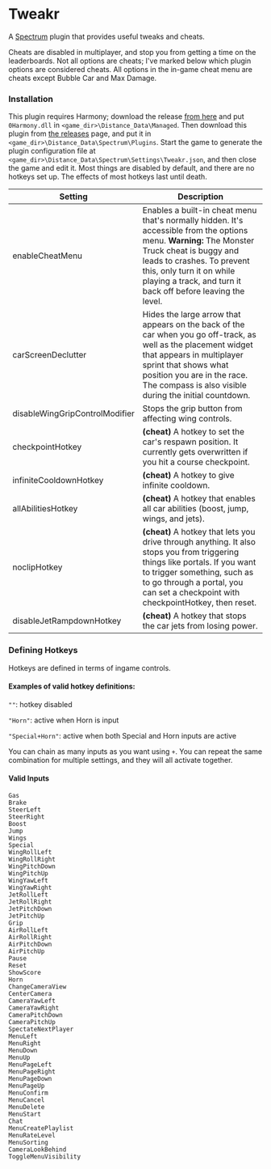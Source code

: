 # Tweakr

A [Spectrum](https://github.com/Ciastex/Spectrum) plugin that provides useful tweaks and cheats.

Cheats are disabled in multiplayer, and stop you from getting a time on the leaderboards. Not all options are cheats; I've marked below which plugin options are considered cheats. All options in the in-game cheat menu are cheats except Bubble Car and Max Damage.

### Installation

This plugin requires Harmony; download the release [from here](https://github.com/pardeike/Harmony/releases) and put `0Harmony.dll` in `<game_dir>\Distance_Data\Managed`. Then download this plugin from [the releases](https://github.com/Seeker14491/Tweakr/releases) page, and put it in `<game_dir>\Distance_Data\Spectrum\Plugins`. Start the game to generate the plugin configuration file at `<game_dir>\Distance_Data\Spectrum\Settings\Tweakr.json`, and then close the game and edit it. Most things are disabled by default, and there are no hotkeys set up. The effects of most hotkeys last until death.

| Setting                        | Description                                                  |
| ------------------------------ | ------------------------------------------------------------ |
| enableCheatMenu                | Enables a built-in cheat menu that's normally hidden. It's accessible from the options menu. **Warning:** The Monster Truck cheat is buggy and leads to crashes. To prevent this, only turn it on while playing a track, and turn it back off before leaving the level. |
| carScreenDeclutter             | Hides the large arrow that appears on the back of the car when you go off-track, as well as the placement widget that appears in multiplayer sprint that shows what position you are in the race. The compass is also visible during the initial countdown. |
| disableWingGripControlModifier | Stops the grip button from affecting wing controls.          |
| checkpointHotkey               | **(cheat)** A hotkey to set the car's respawn position. It currently gets overwritten if you hit a course checkpoint. |
| infiniteCooldownHotkey         | **(cheat)** A hotkey to give infinite cooldown.              |
| allAbilitiesHotkey             | **(cheat)** A hotkey that enables all car abilities (boost, jump, wings, and jets). |
| noclipHotkey                   | **(cheat)** A hotkey that lets you drive through anything. It also stops you from triggering things like portals. If you want to trigger something, such as to go through a portal, you can set a checkpoint with checkpointHotkey, then reset. |
| disableJetRampdownHotkey       | **(cheat)** A hotkey that stops the car jets from losing power. |

### Defining Hotkeys

Hotkeys are defined in terms of ingame controls.

#### Examples of valid hotkey definitions:

`""`: hotkey disabled

`"Horn"`: active when Horn is input

`"Special+Horn"`: active when both Special and Horn inputs are active

You can chain as many inputs as you want using `+`. You can repeat the same combination for multiple settings, and they will all activate together.

#### Valid Inputs

```
Gas
Brake
SteerLeft
SteerRight
Boost
Jump
Wings
Special
WingRollLeft
WingRollRight
WingPitchDown
WingPitchUp
WingYawLeft
WingYawRight
JetRollLeft
JetRollRight
JetPitchDown
JetPitchUp
Grip
AirRollLeft
AirRollRight
AirPitchDown
AirPitchUp
Pause
Reset
ShowScore
Horn
ChangeCameraView
CenterCamera
CameraYawLeft
CameraYawRight
CameraPitchDown
CameraPitchUp
SpectateNextPlayer
MenuLeft
MenuRight
MenuDown
MenuUp
MenuPageLeft
MenuPageRight
MenuPageDown
MenuPageUp
MenuConfirm
MenuCancel
MenuDelete
MenuStart
Chat
MenuCreatePlaylist
MenuRateLevel
MenuSorting
CameraLookBehind
ToggleMenuVisibility
```
